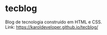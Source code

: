 # tecblog
Blog de tecnologia construído em HTML e CSS. <br>
Link: https://karoldeveloper.github.io/tecblog/
